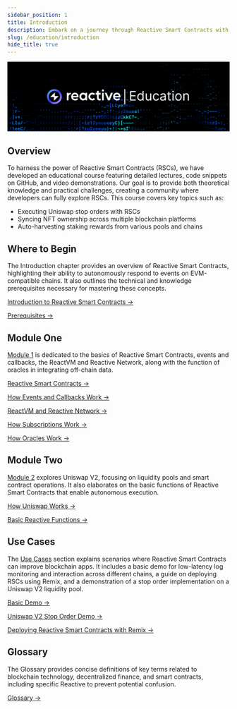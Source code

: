 ```yaml
---
sidebar_position: 1
title: Introduction
description: Embark on a journey through Reactive Smart Contracts with our educational program. Dive into lectures, GitHub code, and video demos for a hands-on learning experience.
slug: /education/introduction
hide_title: true
---
```


![Reactive Network Education Image](../img/reactive-education.jpg)

## Overview

To harness the power of Reactive Smart Contracts (RSCs), we have developed an educational course featuring detailed lectures, code snippets on GitHub, and video demonstrations. Our goal is to provide both theoretical knowledge and practical challenges, creating a community where developers can fully explore RSCs. This course covers key topics such as:

* Executing Uniswap stop orders with RSCs
* Syncing NFT ownership across multiple blockchain platforms
* Auto-harvesting staking rewards from various pools and chains

## Where to Begin 

The Introduction chapter provides an overview of Reactive Smart Contracts, highlighting their ability to autonomously respond to events on EVM-compatible chains. It also outlines the technical and knowledge prerequisites necessary for mastering these concepts.

[Introduction to Reactive Smart Contracts →](./reactive-smart-contracts.md)

[Prerequisites →](./prerequisites.md)

## Module One

[Module 1](../module-1/index.md) is dedicated to the basics of Reactive Smart Contracts, events and callbacks, the ReactVM and Reactive Network, along with the function of oracles in integrating off-chain data.

[Reactive Smart Contracts →](../module-1/reactive-smart-contracts.md)

[How Events and Callbacks Work →](../module-1/how-events-work.md)

[ReactVM and Reactive Network →](../module-1/react-vm.md)

[How Subscriptions Work →](../module-1/subscriptions.md)

[How Oracles Work →](../module-1/how-oracles-work.md)

## Module Two

[Module 2](../module-2/index.md) explores Uniswap V2, focusing on liquidity pools and smart contract operations. It also elaborates on the basic functions of Reactive Smart Contracts that enable autonomous execution.

[How Uniswap Works →](../module-2/how-uniswap-works.md)

[Basic Reactive Functions →](../module-2/basic-reactive-functions.md)

## Use Cases

The [Use Cases](../use-cases/index.md) section explains scenarios where Reactive Smart Contracts can improve blockchain apps. It includes a basic demo for low-latency log monitoring and interaction across different chains, a guide on deploying RSCs using Remix, and a demonstration of a stop order implementation on a Uniswap V2 liquidity pool.

[Basic Demo →](../use-cases/use-case-1.md)

[Uniswap V2 Stop Order Demo →](../use-cases/use-case-3.md)

[Deploying Reactive Smart Contracts with Remix →](../use-cases/remix-ide-demo.md)

## Glossary

The Glossary provides concise definitions of key terms related to blockchain technology, decentralized finance, and smart contracts, including specific Reactive to prevent potential confusion.

[Glossary →](../glossary.md)